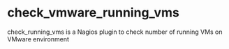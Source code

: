 # check_vmware_running_vms
check_running_vms is a Nagios plugin to check number of running VMs on VMware environment
